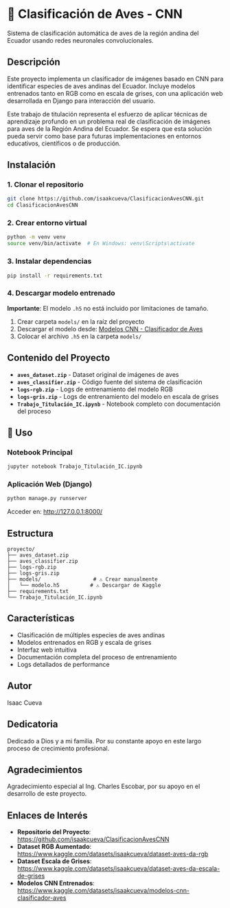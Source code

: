 # 🦜 Clasificación de Aves - CNN

Sistema de clasificación automática de aves de la región andina del Ecuador usando redes neuronales convolucionales.

## Descripción

Este proyecto implementa un clasificador de imágenes basado en CNN para identificar especies de aves andinas del Ecuador. Incluye modelos entrenados tanto en RGB como en escala de grises, con una aplicación web desarrollada en Django para interacción del usuario.

Este trabajo de titulación representa el esfuerzo de aplicar técnicas de aprendizaje profundo en un problema real de clasificación de imágenes para aves de la Región Andina del Ecuador. Se espera que esta solución pueda servir como base para futuras implementaciones en entornos educativos, científicos o de producción.

## Instalación

### 1. Clonar el repositorio
```bash
git clone https://github.com/isaakcueva/ClasificacionAvesCNN.git
cd ClasificacionAvesCNN
```

### 2. Crear entorno virtual
```bash
python -m venv venv
source venv/bin/activate  # En Windows: venv\Scripts\activate
```

### 3. Instalar dependencias
```bash
pip install -r requirements.txt
```

### 4. Descargar modelo entrenado
**Importante**: El modelo `.h5` no está incluido por limitaciones de tamaño.

1. Crear carpeta `models/` en la raíz del proyecto
2. Descargar el modelo desde: [Modelos CNN - Clasificador de Aves](https://www.kaggle.com/datasets/isaakcueva/modelos-cnn-clasificador-aves)
3. Colocar el archivo `.h5` en la carpeta `models/`

## Contenido del Proyecto

- **`aves_dataset.zip`** - Dataset original de imágenes de aves
- **`aves_classifier.zip`** - Código fuente del sistema de clasificación
- **`logs-rgb.zip`** - Logs de entrenamiento del modelo RGB
- **`logs-gris.zip`** - Logs de entrenamiento del modelo en escala de grises
- **`Trabajo_Titulación_IC.ipynb`** - Notebook completo con documentación del proceso

## 🔧 Uso

### Notebook Principal
```bash
jupyter notebook Trabajo_Titulación_IC.ipynb
```

### Aplicación Web (Django)
```bash
python manage.py runserver
```
Acceder en: http://127.0.0.1:8000/

## Estructura

```
proyecto/
├── aves_dataset.zip
├── aves_classifier.zip
├── logs-rgb.zip
├── logs-gris.zip
├── models/                 # ⚠️ Crear manualmente
│   └── modelo.h5          # ⚠️ Descargar de Kaggle
├── requirements.txt
└── Trabajo_Titulación_IC.ipynb
```

## Características

- Clasificación de múltiples especies de aves andinas
- Modelos entrenados en RGB y escala de grises
- Interfaz web intuitiva
- Documentación completa del proceso de entrenamiento
- Logs detallados de performance

## Autor

Isaac Cueva

## Dedicatoria

Dedicado a Dios y a mi familia. Por su constante apoyo en este largo proceso de crecimiento profesional.

## Agradecimientos

Agradecimiento especial al Ing. Charles Escobar, por su apoyo en el desarrollo de este proyecto.

## Enlaces de Interés

- **Repositorio del Proyecto**: https://github.com/isaakcueva/ClasificacionAvesCNN
- **Dataset RGB Aumentado**: https://www.kaggle.com/datasets/isaakcueva/dataset-aves-da-rgb
- **Dataset Escala de Grises**: https://www.kaggle.com/datasets/isaakcueva/dataset-aves-da-escala-de-grises
- **Modelos CNN Entrenados**: https://www.kaggle.com/datasets/isaakcueva/modelos-cnn-clasificador-aves
